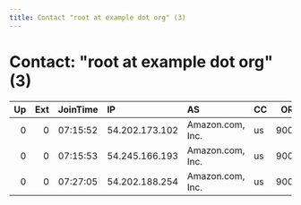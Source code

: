 ```yaml
---
title: Contact "root at example dot org" (3)
---
```


# Contact: "root at example dot org" (3)

|   Up |   Ext | JoinTime   | IP             | AS               | CC   |   ORp |   Dirp | OS    | Version   | Nickname            |   eFamMembers |
|-----:|------:|:-----------|:---------------|:-----------------|:-----|------:|-------:|:------|:----------|:--------------------|--------------:|
|    0 |     0 | 07:15:52   | 54.202.173.102 | Amazon.com, Inc. | us   |  9001 |      0 | Linux | 0.2.9.11  | citest16980mNBCxTYY |             1 |
|    0 |     0 | 07:15:53   | 54.245.166.193 | Amazon.com, Inc. | us   |  9001 |      0 | Linux | 0.2.9.11  | citest16989I7sxdhLN |             1 |
|    0 |     0 | 07:27:05   | 54.202.188.254 | Amazon.com, Inc. | us   |  9001 |      0 | Linux | 0.2.9.11  | citest169818ydkccZn |             1 |
